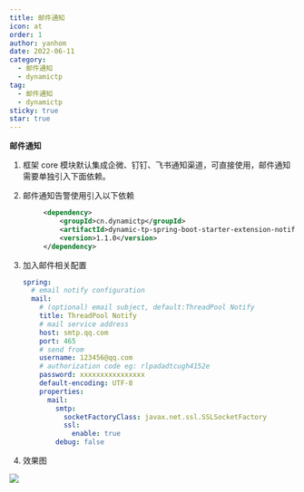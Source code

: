 ```yaml
---
title: 邮件通知
icon: at
order: 1
author: yanhom
date: 2022-06-11
category:
  - 邮件通知
  - dynamictp
tag:
  - 邮件通知
  - dynamictp
sticky: true
star: true
---
```


<div class="wwads-cn wwads-vertical wwads-sticky" data-id="212" style="max-width:180px"></div>

**邮件通知**

1. 框架 core 模块默认集成企微、钉钉、飞书通知渠道，可直接使用，邮件通知需要单独引入下面依赖。

2. 邮件通知告警使用引入以下依赖

   ```xml
        <dependency>
            <groupId>cn.dynamictp</groupId>
            <artifactId>dynamic-tp-spring-boot-starter-extension-notify-email</artifactId>
            <version>1.1.0</version>
        </dependency>   
    ```
3. 加入邮件相关配置

   ```yaml
   spring:
     # email notify configuration
     mail:
       # (optional) email subject, default:ThreadPool Notify
       title: ThreadPool Notify
       # mail service address
       host: smtp.qq.com
       port: 465
       # send from
       username: 123456@qq.com
       # authorization code eg: rlpadadtcugh4152e
       password: xxxxxxxxxxxxxxxx
       default-encoding: UTF-8
       properties:
         mail:
           smtp:
             socketFactoryClass: javax.net.ssl.SSLSocketFactory
             ssl:
               enable: true
           debug: false
   ```
   
4. 效果图

![](https://p3-juejin.byteimg.com/tos-cn-i-k3u1fbpfcp/c5af0016c5fe4e998507c92cc46ffae4~tplv-k3u1fbpfcp-zoom-1.image)

